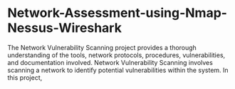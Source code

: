 # Network-Assessment-using-Nmap-Nessus-Wireshark
The Network Vulnerability Scanning project provides a thorough understanding of the tools, network protocols, procedures, vulnerabilities, and documentation involved. Network Vulnerability Scanning involves scanning a network to identify potential vulnerabilities within the system. In this project, 
